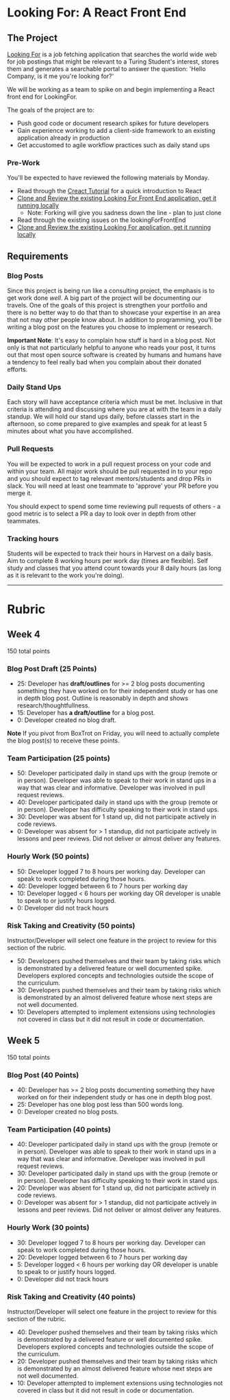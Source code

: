 # Looking For: A React Front End

## The Project

[Looking For](https://github.com/LookingForMe/lookingfor) is a job fetching application that searches the world wide web for job postings that might be relevant to a Turing Student's interest, stores them and generates a searchable portal to answer the question: 'Hello Company, is it me you're looking for?'

We will be working as a team to spike on and begin implementing a React front end for LookingFor.

The goals of the project are to:
- Push good code or document research spikes for future developers
- Gain experience working to add a client-side framework to an existing application already in production
- Get accustomed to agile workflow practices such as daily stand ups

### Pre-Work

You'll be expected to have reviewed the following materials by Monday.

- Read through the [Creact Tutorial](https://github.com/applegrain/creact) for a quick introduction to React
- [Clone and Review the existing Looking For Front End application, get it running locally](https://github.com/LookingForMe/lookingForFrontEnd)
  - Note: Forking will give you sadness down the line - plan to just clone
- Read through the existing issues on the lookingForFrontEnd
- [Clone and Review the existing Looking For application, get it running locally](https://github.com/LookingForMe/lookingfor)

## Requirements

### Blog Posts

Since this project is being run like a consulting project, the emphasis is to get work done _well_. A big part of the project will be documenting our travels. One of the goals of this project is strengthen your portfolio and there is no better way to do that than to showcase your expertise in an area that not may other people know about. In addition to programming, you'll be writing a blog post on the features you choose to implement or research.

**Important Note**: It's easy to complain how stuff is hard in a blog post. Not only is that not particularly helpful to anyone who reads your post, it turns out that most open source software is created by humans and humans have a tendency to feel really bad when you complain about their donated efforts.

### Daily Stand Ups
Each story will have acceptance criteria which must be met. Inclusive in that criteria is attending and discussing where you are at with the team in a daily standup. We will hold our stand ups daily, before classes start in the afternoon, so come prepared to give examples and speak for at least 5 minutes about what you have accomplished.

### Pull Requests

You will be expected to work in a pull request process on your code and within your team. All major work should be pull requested in to your repo and you should expect to tag relevant mentors/students and drop PRs in slack. You will need at least one teammate to 'approve' your PR before you merge it.

You should expect to spend some time reviewing pull requests of others - a good metric is to select a PR a day to look over in depth from other teammates.

### Tracking hours

Students will be expected to track their hours in Harvest on a daily basis. Aim to complete 8 working hours per work day (times are flexible). Self study and classes that you attend count towards your 8 daily hours (as long as it is relevant to the work you're doing).

---------

# Rubric

## Week 4

150 total points

### Blog Post Draft (25 Points)  

  * 25: Developer has **draft/outlines** for >= 2 blog posts documenting something they have worked on for their independent study or has one in depth blog post. Outline is reasonably in depth and shows research/thoughtfullness.
  * 15: Developer has **a draft/outline** for a blog post.
  * 0: Developer created no blog draft.

**Note** If you pivot from BoxTrot on Friday, you will need to actually complete the blog post(s) to receive these points.

### Team Participation (25 points)

  * 50: Developer participated daily in stand ups with the group (remote or in person). Developer was able to speak to their work in stand ups in a way that was clear and informative. Developer was involved in pull request reviews.
  * 40: Developer participated daily in stand ups with the group (remote or in person). Developer has difficulty speaking to their work in stand ups.
  * 30: Developer was absent for 1 stand up, did not participate actively in code reviews.
  * 0: Developer was absent for > 1 standup, did not participate actively in lessons and peer reviews. Did not deliver or almost deliver any features.

### Hourly Work (50 points)

  * 50: Developer logged 7 to 8 hours per working day. Developer can speak to work completed during those hours.
  * 40: Developer logged between 6 to 7 hours per working day
  * 10: Developer logged < 6 hours per working day OR developer is unable to speak to or justify hours logged.
  * 0: Developer did not track hours

### Risk Taking and Creativity (50 points)

Instructor/Developer will select one feature in the project to review for this section of the rubric.

  * 50: Developers pushed themselves and their team by taking risks which is demonstrated by a delivered feature or well documented spike. Developers explored concepts and technologies outside the scope of the curriculum.
  * 30: Developers pushed themselves and their team by taking risks which is demonstrated by an almost delivered feature whose next steps are not well documented.
  * 10: Developers attempted to implement extensions using technologies not covered in class but it did not result in code or documentation.

## Week 5

150 total points

### Blog Post (40 Points)  
  * 40: Developer has >= 2 blog posts documenting something they have worked on for their independent study or has one in depth blog post.
  * 25: Developer has one blog post less than 500 words long.
  * 0: Developer created no blog posts.

### Team Participation (40 points)

  * 40: Developer participated daily in stand ups with the group (remote or in person). Developer was able to speak to their work in stand ups in a way that was clear and informative. Developer was involved in pull request reviews.
  * 30: Developer participated daily in stand ups with the group (remote or in person). Developer has difficulty speaking to their work in stand ups.
  * 20: Developer was absent for 1 stand up, did not participate actively in code reviews.
  * 0: Developer was absent for > 1 standup, did not participate actively in lessons and peer reviews. Did not deliver or almost deliver any features.

### Hourly Work (30 points)

  * 30: Developer logged 7 to 8 hours per working day. Developer can speak to work completed during those hours.
  * 20: Developer logged between 6 to 7 hours per working day
  * 5: Developer logged < 6 hours per working day OR developer is unable to speak to or justify hours logged.
  * 0: Developer did not track hours

### Risk Taking and Creativity (40 points)

  Instructor/Developer will select one feature in the project to review for this section of the rubric.

  * 40: Developer pushed themselves and their team by taking risks which is demonstrated by a delivered feature or well documented spike. Developers explored concepts and technologies outside the scope of the curriculum.
  * 20: Developer pushed themselves and their team by taking risks which is demonstrated by an almost delivered feature whose next steps are not well documented.
  * 10: Developer attempted to implement extensions using technologies not covered in class but it did not result in code or documentation.

